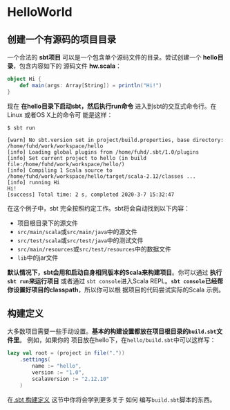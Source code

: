 HelloWorld
===================================================================================
## 创建一个有源码的项目目录
一个合法的 **sbt项目** 可以是一个包含单个源码文件的目录。尝试创建一个 **hello目录**，包含内容如下的
源码文件 **hw.scala**：
```scala
object Hi {
    def main(args: Array[String]) = println("Hi!")
}
```
现在 **在hello目录下启动sbt，然后执行run命令** 进入到sbt的交互式命令行。在 Linux 或者OS X上的命令可
能是这样：
```shell
$ sbt run

[warn] No sbt.version set in project/build.properties, base directory: /home/fuhd/work/workspace/hello
[info] Loading global plugins from /home/fuhd/.sbt/1.0/plugins
[info] Set current project to hello (in build file:/home/fuhd/work/workspace/hello/)
[info] Compiling 1 Scala source to /home/fuhd/work/workspace/hello/target/scala-2.12/classes ...
[info] running Hi 
Hi!
[success] Total time: 2 s, completed 2020-3-7 15:32:47
```
在这个例子中，sbt 完全按照约定工作。sbt将会自动找到以下内容：
+ 项目根目录下的源文件
+ `src/main/scala`或`src/main/java`中的源文件
+ `src/test/scala`或`src/test/java`中的测试文件
+ `src/main/resources`或`src/test/resources`中的数据文件
+ `lib`中的jar文件

**默认情况下，sbt会用和启动自身相同版本的Scala来构建项目**。你可以通过 **执行`sbt run`来运行项目**
或者通过 `sbt console`进入Scala REPL。**`sbt console`已经帮你设置好项目的classpath**，所以你可以根
据项目的代码尝试实际的Scala 示例。

## 构建定义
大多数项目需要一些手动设置。**基本的构建设置都放在项目根目录的`build.sbt`文件里**。 例如，如果你的
项目放在hello下，在`hello/build.sbt`中可以这样写：
```scala
lazy val root = (project in file("."))
    .settings(
        name := "hello",
        version := "1.0",
        scalaVersion := "2.12.10"
    )
```
在[.sbt 构建定义](https://www.scala-sbt.org/1.x/docs/zh-cn/Basic-Def.html) 这节中你将会学到更多关于 如何
编写`build.sbt`脚本的东西。

